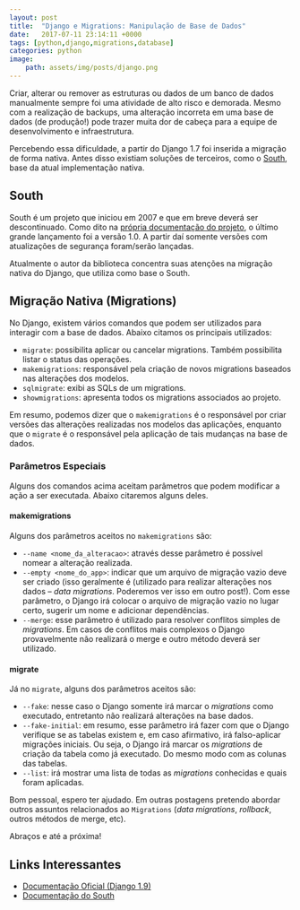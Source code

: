 ```yaml
---
layout: post
title:  "Django e Migrations: Manipulação de Base de Dados"
date:   2017-07-11 23:14:11 +0000
tags: [python,django,migrations,database]
categories: python
image:  
    path: assets/img/posts/django.png
---
```


Criar, alterar ou remover as estruturas ou dados de um banco de dados manualmente sempre foi uma atividade de alto risco e demorada. Mesmo com a realização de backups, uma alteração incorreta em uma base de dados (de produção!) pode trazer muita dor de cabeça para a equipe de desenvolvimento e infraestrutura.

Percebendo essa dificuldade, a partir do Django 1.7 foi inserida a migração de forma nativa. Antes disso existiam soluções de terceiros, como o [South](http://south.readthedocs.io/en/latest/), base da atual implementação nativa.

## South

South é um projeto que iniciou em 2007 e que em breve deverá ser descontinuado. Como dito na [própria documentação do projeto](http://south.readthedocs.io/en/latest/releasenotes/1.0.html), o último grande lançamento foi a versão 1.0. A partir daí somente versões com atualizações de segurança foram/serão lançadas.

Atualmente o autor da biblioteca concentra suas atenções na migração nativa do Django, que utiliza como base o South.

## Migração Nativa (Migrations)

No Django, existem vários comandos que podem ser utilizados para interagir com a base de dados. Abaixo citamos os principais utilizados:

* `migrate`: possibilita aplicar ou cancelar migrations. Também possibilita listar o status das operações.
* `makemigrations`: responsável pela criação de novos migrations baseados nas alterações dos modelos.
* `sqlmigrate`: exibi as SQLs de um migrations.
* `showmigrations`: apresenta todos os migrations associados ao projeto.

Em resumo, podemos dizer que o `makemigrations` é o responsável por criar versões das alterações realizadas nos modelos das aplicações, enquanto que o `migrate` é o responsável pela aplicação de tais mudanças na base de dados.

### Parâmetros Especiais

Alguns dos comandos acima aceitam parâmetros que podem modificar a ação a ser executada. Abaixo citaremos alguns deles.

#### makemigrations

Alguns dos parâmetros aceitos no `makemigrations` são:

* `--name <nome_da_alteracao>`: através desse parâmetro é possível nomear a alteração realizada.
* `--empty <nome_do_app>`: indicar que um arquivo de migração vazio deve ser criado (isso geralmente é (utilizado para realizar alterações nos dados – *data migrations*. Poderemos ver isso em outro post!). Com esse parâmetro, o Django irá colocar o arquivo de migração vazio no lugar certo, sugerir um nome e adicionar dependências.
* `--merge`: esse parâmetro é utilizado para resolver conflitos simples de *migrations*. Em casos de conflitos mais complexos o Django provavelmente não realizará o merge e outro método deverá ser utilizado.

#### migrate

Já no `migrate`, alguns dos parâmetros aceitos são:

* `--fake`: nesse caso o Django somente irá marcar o *migrations* como executado, entretanto não realizará alterações na base dados.
* `--fake-initial`: em resumo, esse parâmetro irá fazer com que o Django verifique se as tabelas existem e, em caso afirmativo, irá falso-aplicar migrações iniciais. Ou seja, o Django irá marcar os *migrations* de criação da tabela como já executado. Do mesmo modo com as colunas das tabelas.
* `--list`: irá mostrar uma lista de todas as *migrations* conhecidas e quais foram aplicadas.

Bom pessoal, espero ter ajudado. Em outras postagens pretendo abordar outros assuntos relacionados ao `Migrations` (*data migrations*, *rollback*, outros métodos de merge, etc).

Abraços e até a próxima!

## Links Interessantes

* [Documentação Oficial (Django 1.9)](https://docs.djangoproject.com/pt-br/1.9/topics/migrations/)
* [Documentação do South](http://south.readthedocs.io/en/latest/)
